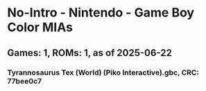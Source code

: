 # No-Intro - Nintendo - Game Boy Color MIAs
## Games: 1, ROMs: 1, as of 2025-06-22

### Tyrannosaurus Tex (World) (Piko Interactive).gbc, CRC: 77bee0c7
